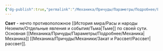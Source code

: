 ```yaml
---
{"dg-publish":true,"permalink":"/Механика/Причуды/Параметры/Подробнее/Группы причуд/Группа - Свет/","noteIcon":"","created":"2025-07-30T10:44:47.221+03:00","updated":"2025-07-29T23:53:07.139+03:00"}
---
```


**Свет** - нечто противоположное [[История мира/Расы и народы Неземли/Отдельные явления и события/Тьма\|Тьме]] по своей сути. Основная [[Механика/Причуды/Параметры/Подробнее/Механика\|Механика]] [[Механика/Причуды/Механики/Закат и Рассвет/Рассвет\|рассвет]].
